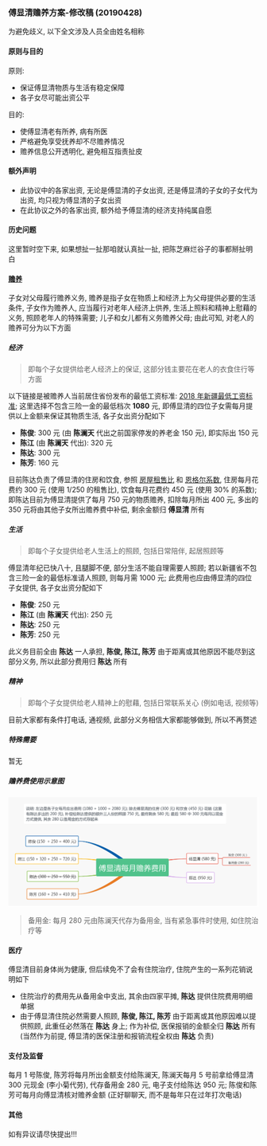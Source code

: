 ### 傅显清赡养方案-修改稿 (20190428)
为避免歧义, 以下全文涉及人员全由姓名相称

#### 原则与目的
原则:
- 保证傅显清物质与生活有稳定保障
- 各子女尽可能出资公平

目的:
- 使傅显清老有所养, 病有所医
- 严格避免享受抚养却不尽赡养情况
- 赡养信息公开透明化, 避免相互指责扯皮

#### 额外声明
- 此协议中的各家出资, 无论是傅显清的子女出资, 还是傅显清的子女的子女代为出资, 均只视为傅显清的子女出资
- 在此协议之外的各家出资, 额外给予傅显清的经济支持纯属自愿

#### 历史问题
这里暂时空下来, 如果想扯一扯那咱就认真扯一扯, 把陈芝麻烂谷子的事都掰扯明白

#### [赡养](https://baike.baidu.com/item/%E8%B5%A1%E5%85%BB%E4%B9%89%E5%8A%A1)
子女对父母履行赡养义务, 赡养是指子女在物质上和经济上为父母提供必要的生活条件, 子女作为赡养人, 应当履行对老年人经济上供养, 生活上照料和精神上慰藉的义务, 照顾老年人的特殊需要; 儿子和女儿都有义务赡养父母; 由此可知, 对老人的赡养可分为以下方面
##### 经济
>即每个子女提供给老人经济上的保证, 这部分钱主要花在老人的衣食住行等方面

以下链接是被赡养人当前居住省份发布的最低工资标准: [2018 年新疆最低工资标准](http://www.gov.cn/xinwen/2018-03/27/content_5277816.htm); 这里选择不包含三险一金的最低档次 **1080** 元, 即傅显清的四位子女需每月提供以上金额来保证其物质生活, 各子女出资分配如下
- **陈俊**: 300 元 (由 **陈澜天** 代出之前国家停发的养老金 150 元), 即实际出 150 元
- **陈江** (由 **陈澜天** 代出): 320 元
- **陈达**: 300 元
- **陈芳**: 160 元

目前陈达负责了傅显清的住房和饮食, 参照 [房屋租售比](https://baike.baidu.com/item/%E6%88%BF%E5%B1%8B%E7%A7%9F%E5%94%AE%E6%AF%94) 和 [恩格尔系数](https://baike.baidu.com/item/%E6%81%A9%E6%A0%BC%E5%B0%94%E7%B3%BB%E6%95%B0), 住房每月花费约 300 元 (使用 1/250 的租售比), 饮食每月花费约 450 元 (使用 30% 的系数); 即陈达目前为傅显清提供了每月 750 元的物质赡养, 扣除每月所出 400 元, 多出的 350 元将由其他子女所出赡养费中补偿, 剩余金额归 **傅显清** 所有

##### 生活
>即每个子女提供给老人生活上的照顾, 包括日常陪伴, 起居照顾等

傅显清年纪已快八十, 且腿脚不便, 部分生活不能自理需要人照顾; 若以新疆省不包含三险一金的最低标准请人照顾, 则每月需 1000 元; 此费用也应由傅显清的四位子女提供, 各子女出资分配如下
- **陈俊**: 250 元
- **陈江** (由 **陈澜天** 代出): 250 元
- **陈达**: 250 元
- **陈芳**: 250 元

此义务目前全由 **陈达** 一人承担, **陈俊, 陈江, 陈芳** 由于距离或其他原因不能尽到这部分义务, 所以此部分费用归 **陈达** 所有

##### 精神
>即每个子女提供给老人精神上的慰藉, 包括日常联系关心 (例如电话, 视频等)

目前大家都有条件打电话, 通视频, 此部分义务相信大家都能够做到, 所以不再赘述

##### 特殊需要
暂无

##### 赡养费使用示意图
![image](./傅显清赡养费用-修改稿.png)
>备用金: 每月 280 元由陈澜天代存为备用金, 当有紧急事件时使用, 如住院治疗等

#### 医疗
傅显清目前身体尚为健康, 但后续免不了会有住院治疗, 住院产生的一系列花销说明如下
- 住院治疗的费用先从备用金中支出, 其余由四家平摊, **陈达** 提供住院费用明细单据
- 由于傅显清住院必然需要人照顾, **陈俊, 陈江, 陈芳** 由于距离或其他原因难以提供照顾, 此重任必然落在 **陈达** 身上; 作为补偿, 医保报销的金额全归 **陈达** 所有 (当然作为前提, 傅显清的医保注册和报销流程全权由 **陈达** 负责)

#### 支付及监督
每月 1 号陈俊, 陈芳将每月所出金额支付给陈澜天, 陈澜天每月 5 号前拿给傅显清 300 元现金 (李小菊代劳), 代存备用金 280 元, 电子支付给陈达 950 元; 陈俊和陈芳可每月向傅显清核对赡养金额 (正好聊聊天, 而不是每年只在过年打次电话)

#### 其他
如有异议请尽快提出!!!
